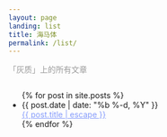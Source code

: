 ```yaml
---
layout: page
landing: list
title: 海马体
permalink: /list/
---
```

<div style="size=0.8em;color:#9b9b9b; margin-bottom:2em;">「灰质」上的所有文章</div>
  <ul class="post-list">
    {% for post in site.posts %}
      <li>
        <span class="post-meta">{{ post.date | date: "%b %-d, %Y" }}</span>
        <div class="post-list-title">
          <a class="post-link" style='color:#869cfc' href="{{ post.url | relative_url }}">{{ post.title | escape }}</a>
        </div >
      </li>
    {% endfor %}
  </ul>
